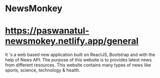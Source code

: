 # NewsMonkey 
# https://paswanatul-newsmokey.netlify.app/general
 It 's a web based new application built on ReactJS, Bootstrap and with the help of News API. The purpose of this website is to provides latest news from different resources. This website contains many types of news like sports, science, technology & health. 
